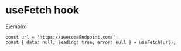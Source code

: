# useFetch hook

Ejemplo:
```
const url = 'https://awesomeEndpoint.com/';
const { data: null, loading: true, error: null } = useFetch(url);
```